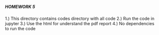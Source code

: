 ##### HOMEWORK 5 #############

1.) This directory contains codes directory with all code
2.) Run the code in jupyter
3.) Use the html for understand the pdf report
4.) No dependencies to run the code

